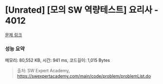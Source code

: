 # [Unrated] [모의 SW 역량테스트] 요리사 - 4012 

[문제 링크](https://swexpertacademy.com/main/code/problem/problemDetail.do?contestProbId=AWIeUtVakTMDFAVH) 

### 성능 요약

메모리: 80,552 KB, 시간: 941 ms, 코드길이: 1,015 Bytes



> 출처: SW Expert Academy, https://swexpertacademy.com/main/code/problem/problemList.do